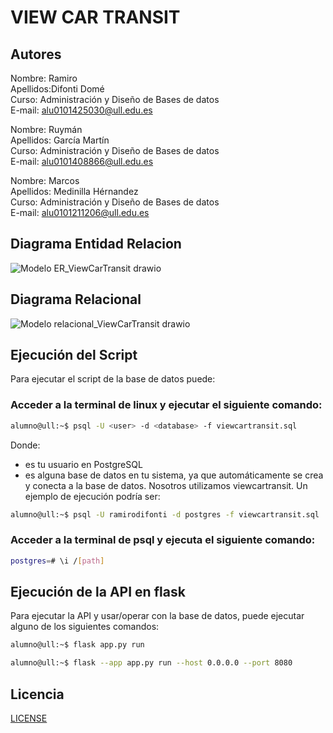 # VIEW CAR TRANSIT

## Autores

Nombre: Ramiro\
Apellidos:Difonti Domé\
Curso: Administración y Diseño de Bases de datos\
E-mail: alu0101425030@ull.edu.es

Nombre: Ruymán\
Apellidos: García Martín\
Curso: Administración y Diseño de Bases de datos\
E-mail: alu0101408866@ull.edu.es

Nombre: Marcos\
Apellidos: Medinilla Hérnandez\
Curso: Administración y Diseño de Bases de datos\
E-mail: alu0101211206@ull.edu.es

## Diagrama Entidad Relacion

![Modelo ER_ViewCarTransit drawio](https://github.com/user-attachments/assets/483e8a93-5a9b-4eb7-b3fb-4f6405d00a6a)

## Diagrama Relacional

![Modelo relacional_ViewCarTransit drawio](https://github.com/user-attachments/assets/5805ae1f-d4f9-48d2-8701-c7546002b846)

## Ejecución del Script

Para ejecutar el script de la base de datos puede:

### Acceder a la terminal de linux y ejecutar el siguiente comando:

```bash
alumno@ull:~$ psql -U <user> -d <database> -f viewcartransit.sql
```

Donde:
- <user> es tu usuario en PostgreSQL
- <database> es alguna base de datos en tu sistema, ya que automáticamente se crea y conecta a la base de datos. Nosotros utilizamos viewcartransit.
Un ejemplo de ejecución podría ser:

```bash
alumno@ull:~$ psql -U ramirodifonti -d postgres -f viewcartransit.sql
```

### Acceder a la terminal de psql y ejecuta el siguiente comando:

```bash
postgres=# \i /[path]
```

## Ejecución de la API en flask

Para ejecutar la API y usar/operar con la base de datos, puede ejecutar alguno de los siguientes comandos:

```bash
alumno@ull:~$ flask app.py run
```

```bash
alumno@ull:~$ flask --app app.py run --host 0.0.0.0 --port 8080
```

## Licencia
[LICENSE](./LICENSE)
